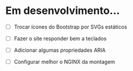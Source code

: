 # Em desenvolvimento...

- [ ] Trocar ícones do Bootstrap por SVGs estáticos
- [ ] Fazer o site responder bem a teclados
- [ ] Adicionar algumas propriedades ARIA
- [ ] Configurar melhor o NGINX da montagem

